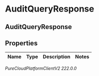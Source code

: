 # AuditQueryResponse

## AuditQueryResponse

## Properties

|Name | Type | Description | Notes|
|------------ | ------------- | ------------- | -------------|



_PureCloudPlatformClientV2 222.0.0_
